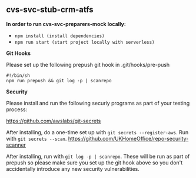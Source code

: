 ## cvs-svc-stub-crm-atfs

**In order to run cvs-svc-preparers-mock locally:**

  - `npm install (install dependencies)`
  - `npm run start (start project locally with serverless)`

**Git Hooks**

Please set up the following prepush git hook in .git/hooks/pre-push

`#!/bin/sh`  
`npm run prepush && git log -p | scanrepo`

**Security**

Please install and run the following securiy programs as part of your testing process:

https://github.com/awslabs/git-secrets

After installing, do a one-time set up with `git secrets --register-aws`. Run with `git secrets --scan`.
https://github.com/UKHomeOffice/repo-security-scanner

After installing, run with `git log -p | scanrepo`.
These will be run as part of prepush so please make sure you set up the git hook above so you don't accidentally introduce any new security vulnerabilities.
